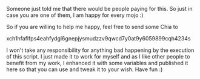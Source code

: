 Someone just told me that there would be people paying for this.
So just in case you are one of them, I am happy for every mojo :)



So if you are willing to help me happy, feel free to send some Chia to

xch1hfaflfps4eahfydgl6gnepjysmudzzv9qwcd7y0at9y6059899cqh4234s




I won't take any responsibility for anything bad happening by the execution of this script. I just made it to work for myself and as I like other people to benefit from my work, I enhanced it with some variables and published it here so that you can use and tweak it to your wish. Have fun :)
